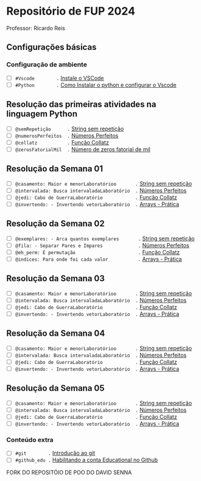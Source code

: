 # Repositório de FUP 2024
Professor: Ricardo Reis

## Configurações básicas

### Configuração de ambiente<!-- +xp:0 -->
- [ ] `#Vscode        .` [Instale o VSCode](https://code.visualstudio.com/download)
- [ ] `#Python        .` [Como Instalar o python e configurar o Vscode](wiki/py/README.md)
<!-- 
- [ ] `#WSL           .` [Como instalar e configurar o WSL no Terminal](https://code.visualstudio.com/download) 
-->

## Resolução das primeiras atividades na linguagem Python
- [ ] `@semRepetição      .` [String sem repetição](python/sem_repeticao.md)
- [ ] `@numerosPerfeitos  .` [Números Perfeitos](python/numeros_perfeitos.md)
- [ ] `@collatz           .` [Função Collatz](python/collatz.md)
- [ ] `@zerosFatorialMil  .` [Número de zeros fatorial de mil](python/zeros_fatorial_mil.md)
<!--
- [ ] `@validarCPF        .` [Arrays - Prática](typescript/arrays_pratica.md)
- [ ] `@ordernarLista     .` [Arrays - Prática](typescript/arrays_pratica.md) 
-->
## Resolução da Semana 01
- [ ] `@casamento: Maior e menorLaboratórioo       .` [String sem repetição](python/sem_repeticao.md)
- [ ] `@intervalada: Busca intervaladaLaboratório  .` [Números Perfeitos](python/numeros_perfeitos.md)
- [ ] `@jedi: Cabo de GuerraLaboratório            .` [Função Collatz](python/collatz.md)
- [ ] `@invertendo: - Invertendo vetorLaboratório  .` [Arrays - Prática](python/zeros_fatorial_mil.md)

## Resolução da Semana 02
- [ ] `@exemplares: - Arca quantos exemplares       .` [String sem repetição](python/sem_repeticao.md)
- [ ] `@fila: - Separar Pares e Ímpares             .` [Números Perfeitos](python/numeros_perfeitos.md)
- [ ] `@eh_perm: É permutação                       .` [Função Collatz](python/collatz.md)
- [ ] `@indices: Para onde foi cada valor           .` [Arrays - Prática](python/zeros_fatorial_mil.md)

## Resolução da Semana 03
- [ ] `@casamento: Maior e menorLaboratórioo       .` [String sem repetição](python/sem_repeticao.md)
- [ ] `@intervalada: Busca intervaladaLaboratório  .` [Números Perfeitos](python/numeros_perfeitos.md)
- [ ] `@jedi: Cabo de GuerraLaboratório            .` [Função Collatz](python/collatz.md)
- [ ] `@invertendo: - Invertendo vetorLaboratório  .` [Arrays - Prática](python/zeros_fatorial_mil.md)

## Resolução da Semana 04
- [ ] `@casamento: Maior e menorLaboratórioo       .` [String sem repetição](python/sem_repeticao.md)
- [ ] `@intervalada: Busca intervaladaLaboratório  .` [Números Perfeitos](python/numeros_perfeitos.md)
- [ ] `@jedi: Cabo de GuerraLaboratório            .` [Função Collatz](python/collatz.md)
- [ ] `@invertendo: - Invertendo vetorLaboratório  .` [Arrays - Prática](python/zeros_fatorial_mil.md)

## Resolução da Semana 05
- [ ] `@casamento: Maior e menorLaboratórioo       .` [String sem repetição](python/sem_repeticao.md)
- [ ] `@intervalada: Busca intervaladaLaboratório  .` [Números Perfeitos](python/numeros_perfeitos.md)
- [ ] `@jedi: Cabo de GuerraLaboratório            .` [Função Collatz](python/collatz.md)
- [ ] `@invertendo: - Invertendo vetorLaboratório  .` [Arrays - Prática](python/zeros_fatorial_mil.md)

### Conteúdo extra

- [ ] `#git        .` [Introdução ao git](wiki/git/README.md)
- [ ] `#github_edu .` [Habilitando a conta Educational no Github](wiki/git/github.md)

FORK DO REPOSITÓIO DE POO DO DAVID SENNA
